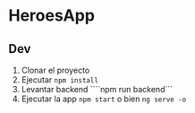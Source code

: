 # HeroesApp

## Dev

1. Clonar el proyecto
2. Ejecutar ```npm install```
3. Levantar backend ````npm run backend```
4. Ejecutar la app ```npm start``` o bien ```ng serve -o```
